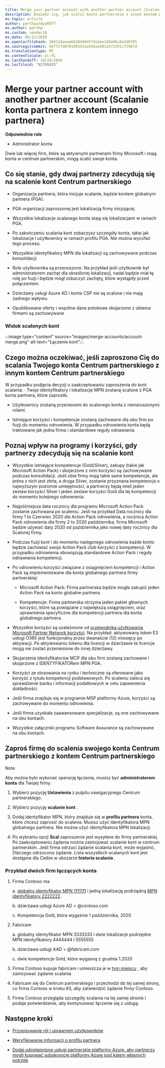 ```yaml
---
title: Merge your partner account with another partner account (Scalanie konta partnera z kontem innego partnera)
description: Dowiedz się, jak scalić konto partnerskie z innym kontem partnera w centrum partnerskim — w przypadku firm, które są aktywnymi partnerami firmy Microsoft w centrum partnerskim.
ms.topic: article
author: parthpandyaMSFT
ms.author: parthp
ms.custom: seodec18
ms.date: 06/12/2020
ms.openlocfilehash: 26912daeae6648d49d1fda3ee148d46c8a3d6705
ms.sourcegitcommit: b4771fd0781d95551e65baa481a572291c729d7d
ms.translationtype: MT
ms.contentlocale: pl-PL
ms.lasthandoff: 10/28/2020
ms.locfileid: "92795835"
---
```

# <a name="merge-your-partner-account-with-another-partner-account"></a>Merge your partner account with another partner account (Scalanie konta partnera z kontem innego partnera)

**Odpowiednie role**

- Administrator konta

Dwie lub więcej firm, które są aktywnymi partnerami firmy Microsoft i mają konta w centrum partnerskim, mogą scalić swoje konta.

## <a name="what-happens-when-two-partners-elect-to-merge-their-partner-center-accounts"></a>Co się stanie, gdy dwaj partnerzy zdecydują się na scalenie kont Centrum partnerskiego

- Organizacja partnera, która inicjuje scalanie, będzie kontem globalnym partnera (PGA).

- PGA organizacji zaproszonej jest lokalizacją firmy inicjującej.

- Wszystkie lokalizacje scalanego konta stają się lokalizacjami w ramach PGA.

- Po zakończeniu scalania kont zobaczysz szczegóły konta, takie jak lokalizacje i użytkownicy w ramach profilu PGA. Nie można wycofać tego procesu.

- Wszystkie identyfikatory MPN dla lokalizacji są zachowywane podczas konsolidacji.

- Role użytkownika są przenoszone. Na przykład jeśli użytkownik był administratorem zachęt dla określonej lokalizacji, nadal będzie miał tę rolę po fuzji i będzie mógł zobaczyć zachęty, które wystąpiły przed połączeniem.

- Dzierżawy usługi Azure AD i konta CSP nie są scalone i nie mają żadnego wpływu.

- Opublikowane oferty i wspólne dane potokowe skojarzone z obiema firmami są zachowywane

### <a name="view-of-merged-accounts"></a>Widok scalonych kont

:::image type="content" source="images/merge-accounts/account-merge.png" alt-text="Łączenie kont":::

## <a name="what-to-expect-if-you-have-been-invited-to-merge-your-partner-center-account-with-another-partner-center-account"></a>Czego można oczekiwać, jeśli zaproszono Cię do scalania Twojego konta Centrum partnerskiego z innym kontem Centrum partnerskiego

W przypadku podjęcia decyzji o zaakceptowaniu zaproszenia do kont scalania: · Twoje identyfikatory i lokalizacje MPN zostaną scalone z PGA konta partnera, które zaprosiło.

- Użytkownicy zostaną przeniesieni do scalonego konta z nienaruszonymi rolami.

- Istniejące korzyści i kompetencje zostaną zachowane dla obu firm po fuzji do momentu odnowienia. W przypadku odnowienia konta będą traktowane jak jedna firma i standardowe reguły odnawiania.

## <a name="understand-the-impacts-to-programs-and-benefits-when-partners-elect-to-merge-accounts"></a>Poznaj wpływ na programy i korzyści, gdy partnerzy zdecydują się na scalanie kont

- Wszystkie istniejące kompetencje (Gold/Silver), zakupy (takie jak Microsoft Action Pack) i skojarzone z nimi korzyści są zachowywane podczas konsolidacji. Jeśli obie firmy mają takie same kompetencje, ale jedna z nich jest złota, a druga Silver, zostanie przyznana kompetencja o najwyższym poziomie umiejętności, a partnerzy będą mieli jeden zestaw korzyści Silver i jeden zestaw korzyści Gold dla tej kompetencji do momentu kolejnego odnowienia. 

- Najpóźniejsza data rocznicy dla programu Microsoft Action Pack zostanie zachowana po scaleniu. Jeśli na przykład Data rocznicy dla firmy 1 to Czerwiec 2020 dla Action Pack odnowienia, a rocznica Action Pack odnowienia dla firmy 2 to 2020 października, firma Microsoft będzie używać daty 2020 od października jako nowej daty rocznicy dla Scalonej firmy.

- Podczas fuzji kont i do momentu następnego odnowienia każde konto będzie zachować swoje Action Pack i/lub korzyści z kompetencji. W przypadku odnowienia obowiązują standardowe Action Pack i reguły odnawiania kompetencji.

- Po odnowieniu korzyści związane z osiągnięciem kompetencji i Action Pack są implementowane dla konta globalnego partnera firmy partnerskiej:

  - Microsoft Action Pack: Firma partnerska będzie mogła zakupić jeden Action Pack na konto globalne partnera.

  - Kompetencje: Firma partnerska otrzyma jeden pakiet głównych korzyści, które są powiązane z największą osiągnięciem, oraz uprawnienia specyficzne dla kompetencji partnera dla konta globalnego partnera.

- Wszystkie korzyści są uzależnione od [przewodnika użytkowania Microsoft Partner Network korzyści](https://aka.ms/partner-benefits-use-guide). Na przykład: aktywowany token E3 usługi O365 jest funkcjonalny przez dwanaście (12) miesięcy po aktywacji. Po aktywowaniu tokenu dla licencji w dzierżawie te licencje mogą nie zostać przeniesione do innej dzierżawy.

- Skojarzenia identyfikatorów MCP dla obu firm zostaną zachowane i skojarzone z IDENTYFIKATORem MPN PGA.

- Korzyści ze stosowania na rynku i techniczne są oferowane jako korzyść z tytułu kompetencji podstawowych. Po scaleniu zaleca się sprawdzenie banku i informacji podatkowych w celu zapewnienia dokładności.

- Jeśli firma znajduje się w programie MSP platformy Azure, korzyści są zachowywane do momentu odnowienia.

- Jeśli firma uzyskała zaawansowane specjalizacje, są one zachowywane na obu kontach.

- Wszystkie załączniki programu Software Assurance są zachowywane na obu kontach. 

## <a name="invite-a-company-to-merge-their-partner-center-account-with-your-partner-center-account"></a>Zaproś firmę do scalenia swojego konta Centrum partnerskiego z kontem Centrum partnerskiego

>[!Note]
>Aby można było wykonać operację łączenia, musisz być **administratorem konta** dla Twojej firmy.

1. Wybierz pozycję **Ustawienia** z pulpitu nawigacyjnego Centrum partnerskiego. 

2. Wybierz pozycję **scalanie kont** .

3. Dodaj identyfikator MPN, który znajduje się w **profilu partnera** konta, które chcesz zaprosić do scalenia. Musisz użyć identyfikatora MPN globalnego partnera. Nie można użyć identyfikatora MPN lokalizacji.

4. Po wybraniu opcji **Scal** zaproszenie jest wysyłane do firmy partnerskiej. Po zaakceptowaniu żądania można zainicjować scalanie kont w centrum partnerskim. Jeśli firma odrzuci żądanie scalania kont, może wyjaśnić, Dlaczego odrzucono żądanie. Lista wszystkich scalanych kont jest dostępna dla Ciebie w obszarze **historia scalania** .
 
### <a name="example-of-two-companies-merging-accounts"></a>Przykład dwóch firm łączących konta

1. Firma Contoso ma 

    a. [globalny identyfikator MPN 1111111](https://partner.microsoft.com/pcv/accountsettings/connectedpartnerprofile) i jedną lokalizację podrzędną [MPN identyfikatory 2222222](https://partner.microsoft.com/pcv/accountsettings/locationsprofile).
  
    b. dzierżawa usługi Azure AD = @contoso.com
 
    c. Kompetencja Gold, która wygaśnie 1 października, 2020
2. Fabricam
 
    a.  globalny identyfikator MPN 3333333 i dwie lokalizacje podrzędne MPN identyfikatory 4444444 i 5555555

    b.  dzierżawa usługi AAD = @fabricam.com

    c.  dwie kompetencje Gold, które wygasną z grudnia 1.2020
3.  Firma Contoso kupuje fabricam i umieszcza je w [tym miejscu](https://partner.microsoft.com/dashboard/account/merger) , aby zainicjować żądanie scalania
4.  Fabricam się do Centrum partnerskiego i przechodzi do tej samej strony, co firma Contoso w kroku #3, aby zatwierdzić żądanie firmy Contoso.
5.  Firma Contoso przegląda szczegóły scalania na tej samej stronie i podaje potwierdzenie, aby kontynuować łączenie się z usługą.
    
## <a name="next-steps"></a>Następne kroki

- [Przypisywanie ról i uprawnień użytkowników](permissions-overview.md)

- [Weryfikowanie informacji o profilu partnera](update-your-partner-profile.md)

- [Dodaj udostępnione usługi partnerskie platformy Azure, aby partnerzy mogli kupować subskrypcje platformy Azure pod kątem własnych potrzeb](shared-services.md)
